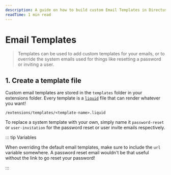 ```yaml
---
description: A guide on how to build custom Email Templates in Directus9.
readTime: 1 min read
---
```


# Email Templates <small></small>

> Templates can be used to add custom templates for your emails, or to override the system emails used for things like
> resetting a password or inviting a user.

## 1. Create a template file

Custom email templates are stored in the `templates` folder in your extensions folder. Every template is a
[`liquid`](https://liquidjs.com) file that can render whatever you want!

```
/extensions/templates/<template-name>.liquid
```

To replace a system template with your own, simply name it `password-reset` or `user-invitation` for the password reset
or user invite emails respectively.

::: tip Variables

When overriding the default email templates, make sure to include the `url` variable somewhere. A password reset email
wouldn't be that useful without the link to go reset your password!

:::
